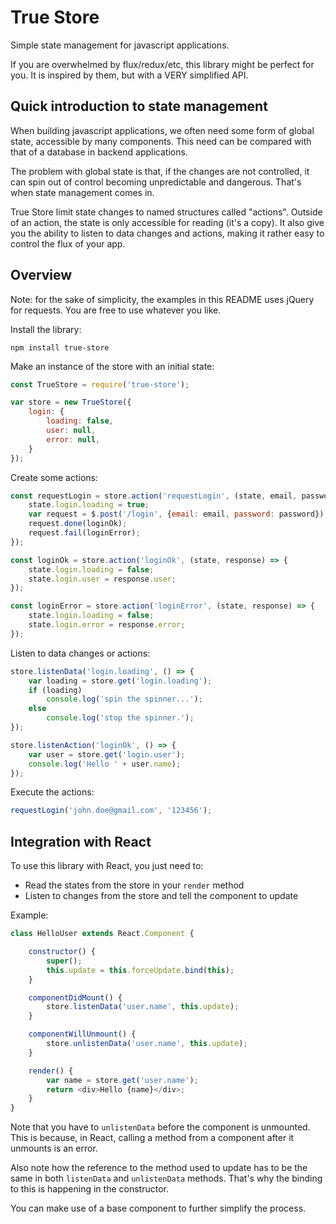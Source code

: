 # True Store

Simple state management for javascript applications.

If you are overwhelmed by flux/redux/etc, this library might be perfect for you. It is inspired by them, but with a VERY simplified API.


## Quick introduction to state management

When building javascript applications, we often need some form of global state, accessible by many components. This need can be compared with that of a database in backend applications.

The problem with global state is that, if the changes are not controlled, it can spin out of control becoming unpredictable and dangerous. That's when state management comes in.

True Store limit state changes to named structures called "actions". Outside of an action, the state is only accessible for reading (it's a copy). It also give you the ability to listen to data changes and actions, making it rather easy to control the flux of your app.


## Overview

Note: for the sake of simplicity, the examples in this README uses jQuery for requests. You are free to use whatever you like.

Install the library:

    npm install true-store

Make an instance of the store with an initial state:

```javascript
const TrueStore = require('true-store');

var store = new TrueStore({
    login: {
        loading: false,
        user: null,
        error: null,
    }
});
```

Create some actions:

```javascript
const requestLogin = store.action('requestLogin', (state, email, password) => {
    state.login.loading = true;
    var request = $.post('/login', {email: email, password: password});
    request.done(loginOk);
    request.fail(loginError);
});

const loginOk = store.action('loginOk', (state, response) => {
    state.login.loading = false;
    state.login.user = response.user;
});

const loginError = store.action('loginError', (state, response) => {
    state.login.loading = false;
    state.login.error = response.error;
});
```

Listen to data changes or actions:

```javascript
store.listenData('login.loading', () => {
    var loading = store.get('login.loading');
    if (loading)
        console.log('spin the spinner...');
    else
        console.log('stop the spinner.');
});

store.listenAction('loginOk', () => {
    var user = store.get('login.user');
    console.log('Hello ' + user.name);
});
```

Execute the actions:

```javascript
requestLogin('john.doe@gmail.com', '123456');
```


## Integration with React

To use this library with React, you just need to:

* Read the states from the store in your `render` method
* Listen to changes from the store and tell the component to update

Example:

```javascript
class HelloUser extends React.Component {

    constructor() {
        super();
        this.update = this.forceUpdate.bind(this);
    }

    componentDidMount() {
        store.listenData('user.name', this.update);
    }

    componentWillUnmount() {
        store.unlistenData('user.name', this.update);
    }

    render() {
        var name = store.get('user.name');
        return <div>Hello {name}</div>;
    }
}
```

Note that you have to `unlistenData` before the component is unmounted. This is because, in React, calling a method from a component after it unmounts is an error.

Also note how the reference to the method used to update has to be the same in both `listenData` and `unlistenData` methods. That's why the binding to this is happening in the constructor.

You can make use of a base component to further simplify the process.
